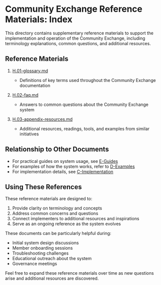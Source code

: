 # Community Exchange Reference Materials: Index

This directory contains supplementary reference materials to support the implementation and operation of the Community Exchange, including terminology explanations, common questions, and additional resources.

## Reference Materials

1. [H.01-glossary.md](/notes/ics/ccc/v0.2/H-Reference/H.01-glossary.md)
   - Definitions of key terms used throughout the Community Exchange documentation

2. [H.02-faq.md](/notes/ics/ccc/v0.2/H-Reference/H.02-faq.md)
   - Answers to common questions about the Community Exchange system

3. [H.03-appendix-resources.md](/notes/ics/ccc/v0.2/H-Reference/H.03-appendix-resources.md)
   - Additional resources, readings, tools, and examples from similar initiatives

## Relationship to Other Documents

- For practical guides on system usage, see [E-Guides](../E-Guides/E.00-guides.md)
- For examples of how the system works, refer to [D-Examples](../D-Examples/D.00-examples.md)
- For implementation details, see [C-Implementation](../C-Implementation/C.00-implementation.md)

## Using These References

These reference materials are designed to:
1. Provide clarity on terminology and concepts
2. Address common concerns and questions
3. Connect implementers to additional resources and inspirations
4. Serve as an ongoing reference as the system evolves

These documents can be particularly helpful during:
- Initial system design discussions
- Member onboarding sessions
- Troubleshooting challenges
- Educational outreach about the system
- Governance meetings

Feel free to expand these reference materials over time as new questions arise and additional resources are discovered.